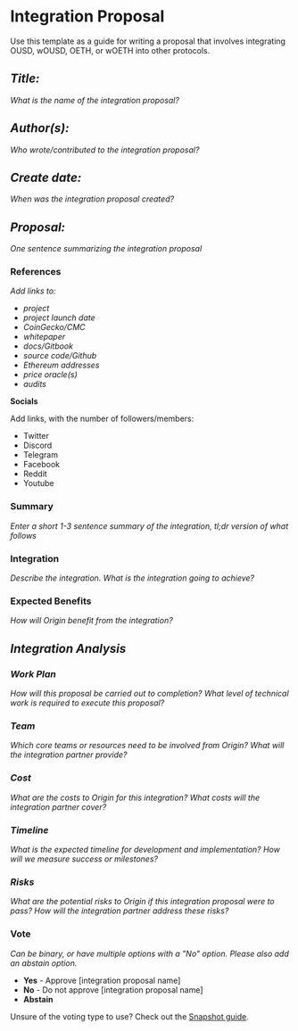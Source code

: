 # Integration Proposal

Use this template as a guide for writing a proposal that involves integrating OUSD, wOUSD, OETH, or wOETH into other protocols.

## _**Title:**_

_What is the name of the integration proposal?_

## _**Author(s):**_

_Who wrote/contributed to the integration proposal?_

## _**Create date:**_

_When was the integration proposal created?_

## _**Proposal:**_

_One sentence summarizing the integration proposal_

### **References**

_Add links to:_

* _project_
* _project launch date_
* _CoinGecko/CMC_
* _whitepaper_
* _docs/Gitbook_
* _source code/Github_
* _Ethereum addresses_
* _price oracle(s)_
* _audits_

**Socials**

Add links, with the number of followers/members:

* Twitter
* Discord
* Telegram
* Facebook
* Reddit
* Youtube

### Summary

_Enter a short 1-3 sentence summary of the integration, tl;dr version of what follows_

### Integration

_Describe the integration. What is the integration going to achieve?_

### Expected Benefits

_How will Origin benefit from the integration?_

## _Integration Analysis_

### _Work Plan_

_How will this proposal be carried out to completion? What level of technical work is required to execute this proposal?_

### _Team_

_Which core teams or resources need to be involved from Origin? What will the integration partner provide?_

### _Cost_

_What are the costs to Origin for this integration? What costs will the integration partner cover?_

### _Timeline_

_What is the expected timeline for development and implementation? How will we measure success or milestones?_

### _Risks_

_What are the potential risks to Origin if this integration proposal were to pass? How will the integration partner address these risks?_

### Vote

_Can be binary, or have multiple options with a "No" option. Please also add an abstain option._

* **Yes** - Approve \[integration proposal name]
* **No** - Do not approve \[integration proposal name]
* **Abstain**

Unsure of the voting type to use? Check out the [Snapshot guide](https://docs.snapshot.org/user-guides/proposals/voting-types).

